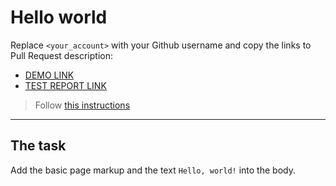# Hello world
Replace `<your_account>` with your Github username and copy the links to Pull Request description:
- [DEMO LINK](https://juliammmmmm.github.io/layout_hello-world/)
- [TEST REPORT LINK](https://juliammmmmm.github.io/layout_hello-world/report/html_report/)

> Follow [this instructions](https://mate-academy.github.io/layout_task-guideline/#how-to-solve-the-layout-tasks-on-github)
___

## The task
Add the basic page markup and the text `Hello, world!` into the body.
